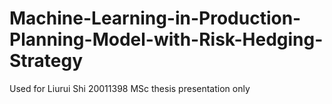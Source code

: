 # Machine-Learning-in-Production-Planning-Model-with-Risk-Hedging-Strategy
Used for Liurui Shi 20011398 MSc thesis presentation only
